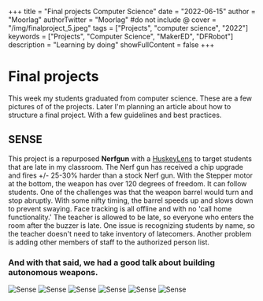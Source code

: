 +++
title = "Final projects Computer Science"
date = "2022-06-15"
author = "Moorlag"
authorTwitter = "Moorlag" #do not include @
cover = "/img/finalproject_5.jpeg"
tags = ["Projects", "computer science", "2022"]
keywords = ["Projects", "Computer Science", "MakerED", "DFRobot"]
description = "Learning by doing"
showFullContent = false
+++
# Final projects
This week my students graduated from computer science. These are a few pictures of of the projects. Later I'm planning an article about how to structure a final project. With a few guidelines and best practices.

## SENSE
This project is a repurposed **Nerfgun** with a [HuskeyLens](https://wiki.dfrobot.com/HUSKYLENS_V1.0_SKU_SEN0305_SEN0336) to target students that are late in my classroom. The Nerf gun has received a chip upgrade and fires +/- 25-30% harder than a stock Nerf gun. With the Stepper motor at the bottom, the weapon has over 120 degrees of freedom. It can follow students. One of the challenges was that the weapon barrel would turn and stop abruptly. With some nifty timing, the barrel speeds up and slows down to prevent swaying. Face tracking is all offline and with no 'call home functionality.' The teacher is allowed to be late, so everyone who enters the room after the buzzer is late. One issue is recognizing students by name, so the teacher doesn't need to take inventory of latecomers. Another problem is adding other members of staff to the authorized person list. 

### And with that said, we had a good talk about building autonomous weapons.

![Sense](/img/finalproject_6.jpeg "SENSE")
![Sense](/img/finalproject_4.jpeg "SENSE")
![Sense](/img/finalproject_8.jpeg "SENSE")
![Sense](/img/finalproject_9.jpeg "SENSE")
![Sense](/img/finalproject_5.jpeg "SENSE")
![Sense](/img/finalproject_11.jpeg "SENSE")
